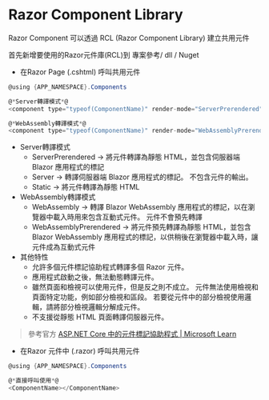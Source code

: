 # Razor Component Library

Razor Component 可以透過 RCL (Razor Component Library) 建立共用元件

首先新增要使用的Razor元件庫(RCL)到 專案參考/ dll / Nuget

- 在Razor Page (.cshtml) 呼叫共用元件

```csharp
@using {APP_NAMESPACE}.Components

@*Server轉譯模式*@
<component type="typeof(ComponentName)" render-mode="ServerPrerendered"></component>

@*WebAssembly轉譯模式*@
<component type="typeof(ComponentName)" render-mode="WebAssemblyPrerendered"></component>
```

- Server轉譯模式
    - ServerPrerendered → 將元件轉譯為靜態 HTML，並包含伺服器端 Blazor 應用程式的標記
    - Server → 轉譯伺服器端 Blazor 應用程式的標記。 不包含元件的輸出。
    - Static → 將元件轉譯為靜態 HTML
- WebAssembly轉譯模式
    - WebAssembly → 轉譯 Blazor WebAssembly 應用程式的標記，以在瀏覽器中載入時用來包含互動式元件。 元件不會預先轉譯
    - WebAssemblyPrerendered → 將元件預先轉譯為靜態 HTML，並包含 Blazor WebAssembly 應用程式的標記，以供稍後在瀏覽器中載入時，讓元件成為互動式元件
- 其他特性
    - 允許多個元件標記協助程式轉譯多個 Razor 元件。
    - 應用程式啟動之後，無法動態轉譯元件。
    - 雖然頁面和檢視可以使用元件，但是反之則不成立。 元件無法使用檢視和頁面特定功能，例如部分檢視和區段。 若要從元件中的部分檢視使用邏輯，請將部分檢視邏輯分解成元件。
    - 不支援從靜態 HTML 頁面轉譯伺服器元件。

> 參考官方
[ASP.NET Core 中的元件標記協助程式 | Microsoft Learn](https://learn.microsoft.com/zh-tw/aspnet/core/mvc/views/tag-helpers/built-in/component-tag-helper?view=aspnetcore-8.0)
> 

- 在Razor 元件中 (.razor)  呼叫共用元件

```csharp
@using {APP_NAMESPACE}.Components

@*直接呼叫使用*@
<ComponentName></ComponentName>
```